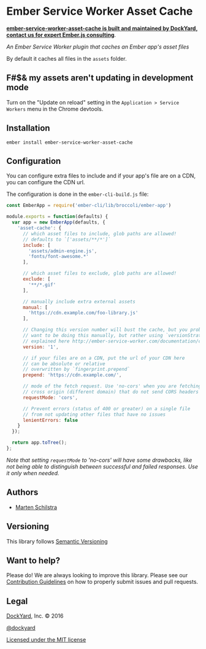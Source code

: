 # Ember Service Worker Asset Cache

**[ember-service-worker-asset-cache is built and maintained by DockYard, contact us for expert Ember.js consulting](https://dockyard.com/ember-consulting)**.

_An Ember Service Worker plugin that caches an Ember app's asset files_

By default it caches all files in the `assets` folder.

## F#$& my assets aren't updating in development mode

Turn on the "Update on reload" setting in the `Application > Service Workers`
menu in the Chrome devtools.

## Installation

```
ember install ember-service-worker-asset-cache
```

## Configuration

You can configure extra files to include and if your app's file are on a CDN,
you can configure the CDN url.

The configuration is done in the `ember-cli-build.js` file:

```js
const EmberApp = require('ember-cli/lib/broccoli/ember-app')

module.exports = function(defaults) {
  var app = new EmberApp(defaults, {
    'asset-cache': {
      // which asset files to include, glob paths are allowed!
      // defaults to `['assets/**/*']`
      include: [
        'assets/admin-engine.js',
        'fonts/font-awesome.*'
      ],

      // which asset files to exclude, glob paths are allowed!
      exclude: [
        '**/*.gif'
      ],

      // manually include extra external assets
      manual: [
        'https://cdn.example.com/foo-library.js'
      ],

      // Changing this version number will bust the cache, but you probably do not
      // want to be doing this manually, but rather using `versionStrategy` as
      // explained here http://ember-service-worker.com/documentation/configuration/#versioning
      version: '1',

      // if your files are on a CDN, put the url of your CDN here
      // can be absolute or relative
      // overwritten by `fingerprint.prepend`
      prepend: 'https://cdn.example.com/',

      // mode of the fetch request. Use 'no-cors' when you are fetching resources
      // cross origin (different domain) that do not send CORS headers
      requestMode: 'cors',

      // Prevent errors (status of 400 or greater) on a single file
      // from not updating other files that have no issues
      lenientErrors: false
    }
  });

  return app.toTree();
};
```

*Note that setting `requestMode` to 'no-cors' will have some drawbacks, like not being able to distinguish between
successful and failed responses. Use it only when needed.*

## Authors

* [Marten Schilstra](http://twitter.com/martndemus)

## Versioning

This library follows [Semantic Versioning](http://semver.org)

## Want to help?

Please do! We are always looking to improve this library. Please see our
[Contribution Guidelines](https://github.com/dockyard/ember-service-worker-asset-cache/blob/master/CONTRIBUTING.md)
on how to properly submit issues and pull requests.

## Legal

[DockYard](http://dockyard.com/), Inc. &copy; 2016

[@dockyard](http://twitter.com/dockyard)

[Licensed under the MIT license](http://www.opensource.org/licenses/mit-license.php)
